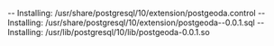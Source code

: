 -- Installing: /usr/share/postgresql/10/extension/postgeoda.control
-- Installing: /usr/share/postgresql/10/extension/postgeoda--0.0.1.sql
-- Installing: /usr/lib/postgresql/10/lib/postgeoda-0.0.1.so
